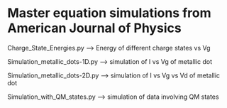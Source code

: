 # Master equation simulations from American Journal of Physics


Charge_State_Energies.py  --> Energy of different charge states vs Vg

Simulation_metallic_dots-1D.py --> simulation of I vs Vg of metallic dot

Simulation_metallic_dots-2D.py --> simulation of I vs Vg vs Vd of metallic dot

Simulation_with_QM_states.py   --> simulation of data involving QM states
